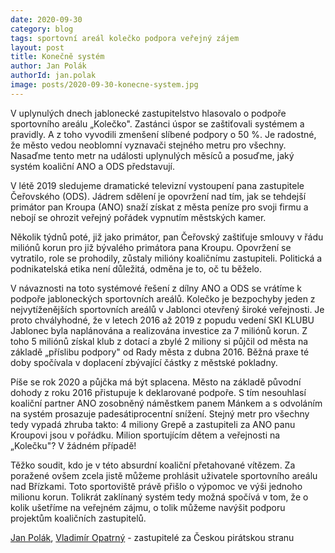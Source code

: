 ```yaml
---
date: 2020-09-30
category: blog
tags: sportovní areál kolečko podpora veřejný zájem
layout: post
title: Konečně systém
author: Jan Polák
authorId: jan.polak
image: posts/2020-09-30-konecne-system.jpg
---
```

V uplynulých dnech jablonecké zastupitelstvo hlasovalo o podpoře sportovního areálu „Kolečko&quot;. Zastánci úspor se zaštiťovali systémem a pravidly. A z toho vyvodili zmenšení slíbené podpory o 50 %. Je radostné, že město vedou neoblomní vyznavači stejného metru pro všechny. Nasaďme tento metr na události uplynulých měsíců a posuďme, jaký systém koaliční ANO a ODS představují.

V létě 2019 sledujeme dramatické televizní vystoupení pana zastupitele Čeřovského (ODS). Jádrem sdělení je opovržení nad tím, jak se tehdejší primátor pan Kroupa (ANO) snaží získat z města peníze pro svoji firmu a nebojí se ohrozit veřejný pořádek vypnutím městských kamer.

Několik týdnů poté, již jako primátor, pan Čeřovský zaštiťuje smlouvy v řádu miliónů korun pro již bývalého primátora pana Kroupu. Opovržení se vytratilo, role se prohodily, zůstaly milióny koaličnímu zastupiteli. Politická a podnikatelská etika není důležitá, odměna je to, oč tu běželo.

V návaznosti na toto systémové řešení z dílny ANO a ODS se vrátíme k podpoře jabloneckých sportovních areálů. Kolečko je bezpochyby jeden z nejvytíženějších sportovních areálů v Jablonci otevřený široké veřejnosti. Je proto chvályhodné, že v letech 2016 až 2019 z popudu vedení SKI KLUBU Jablonec byla naplánována a realizována investice za 7 miliónů korun. Z toho 5 miliónů získal klub z dotací a zbylé 2 miliony si půjčil od města na základě „příslibu podpory&quot; od Rady města z dubna 2016. Běžná praxe té doby spočívala v doplacení zbývající částky z městské pokladny.

Píše se rok 2020 a půjčka má být splacena. Město na základě původní dohody z roku 2016 přistupuje k deklarované podpoře. S tím nesouhlasí koaliční partner ANO zosobněný náměstkem panem Mánkem a s odvoláním na systém prosazuje padesátiprocentní snížení. Stejný metr pro všechny tedy vypadá zhruba takto: 4 miliony Grepě a zastupiteli za ANO panu Kroupovi jsou v pořádku. Milion sportujícím dětem a veřejnosti na „Kolečku&quot;? V žádném případě!

Těžko soudit, kdo je v této absurdní koaliční přetahované vítězem. Za poražené ovšem zcela jistě můžeme prohlásit uživatele sportovního areálu nad Břízkami. Toto sportoviště právě přišlo o výpomoc ve výši jednoho milionu korun. Tolikrát zaklínaný systém tedy možná spočívá v tom, že o kolik ušetříme na veřejném zájmu, o tolik můžeme navýšit podporu projektům koaličních zastupitelů.

[Jan Polák](/lide/jan-polak), [Vladimír Opatrný](/lide/vladimir-opatrny) - zastupitelé za Českou pirátskou stranu
